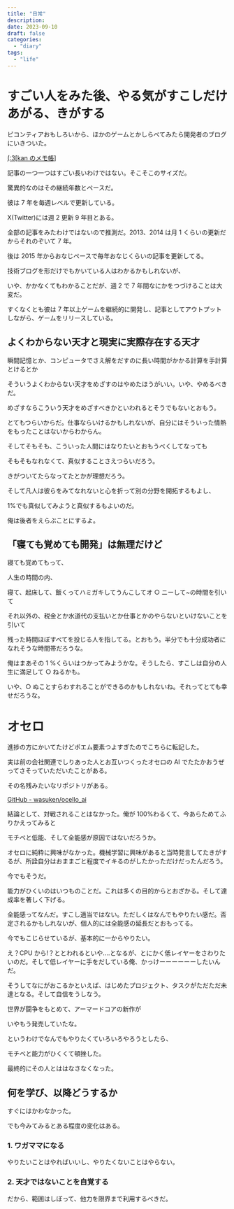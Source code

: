 ```yaml
---
title: "日常"
description:
date: 2023-09-10
draft: false
categories:
  - "diary"
tags:
  - "life"
---
```


# すごい人をみた後、やる気がすこしだけあがる、きがする

ピコンティアおもしろいから、ほかのゲームとかしらべてみたら開発者のブログにいきついた。

[(:3[kan のメモ帳]](https://kan-kikuchi.hatenablog.com/)

記事の一つ一つはすごい長いわけではない。そこそこのサイズだ。

驚異的なのはその継続年数とペースだ。

彼は 7 年を毎週レベルで更新している。

X(Twitter)には週 2 更新 9 年目とある。

全部の記事をみたわけではないので推測だ。2013、2014 は月 1 くらいの更新だからそれのぞいて 7 年。

後は 2015 年からおなじペースで毎年おなじくらいの記事を更新してる。

技術ブログを形だけでもかいている人はわかるかもしれないが、

いや、かかなくてもわかることだが、週 2 で 7 年間なにかをつづけることは大変だ。

すくなくとも彼は 7 年以上ゲームを継続的に開発し、記事としてアウトプットしながら、ゲームをリリースしている。

## よくわからない天才と現実に実際存在する天才

瞬間記憶とか、コンピュータでさえ解をだすのに長い時間がかかる計算を手計算とけるとか

そういうよくわからない天才をめざすのはやめたほうがいい。いや、やめるべきだ。

めざすならこういう天才をめざすべきかといわれるとそうでもないとおもう。

とてもつらいからだ。仕事ならいけるかもしれないが、自分にはそういった情熱をもったことはないからわからん。

そしてそもそも、こういった人間にはなりたいとおもうべくしてなっても

そもそもなれなくて、真似することさえつらいだろう。

きがついてたらなってたとかが理想だろう。

そして凡人は彼らをみてなれないと心を折って別の分野を開拓するもよし、

1%でも真似してみようと真似するもよいのだ。

俺は後者をえらぶことにするよ。

## 「寝ても覚めても開発」は無理だけど

寝ても覚めてもって、

人生の時間の内、

寝て、起床して、飯くってハミガキしてうんこしてオ ○ ニーして~の時間を引いて

それ以外の、税金とか水道代の支払いとか仕事とかのやらないといけないことを引いて

残った時間ほぼすべてを投じる人を指してる。とおもう。半分でも十分成功者になれそうな時間帯だろうな。

俺はまあその 1 %くらいはつかってみようかな。そうしたら、すこしは自分の人生に満足して ○ ねるかも。

いや、○ ぬことすらわすれることができるのかもしれないね。それってとても幸せだろうな。

# オセロ

進捗の方にかいてたけどポエム要素つよすぎたのでこちらに転記した。

実は前の会社関連でしりあった人とお互いつくったオセロの AI でたたかおうぜってさそっていただいたことがある。

その名残みたいなリポジトリがある。

[GitHub - wasuken/ocello_ai](https://github.com/wasuken/ocello_ai)

結論として、対戦されることはなかった。俺が 100%わるくて、今あらためてふりかえってみると

モチベと低能、そして全能感が原因ではないだろうか。

オセロに純粋に興味がなかった。機械学習に興味があると当時発言してたきがするが、所詮自分はおままごと程度でイキるのがしたかっただけだったんだろう。

今でもそうだ。

能力がひくいのはいつものことだ。これは多くの目的からとおざかる。そして達成率を著しく下げる。

全能感ってなんだ。すこし適当ではない。ただしくはなんでもやりたい感だ。否定されるかもしれないが、個人的には全能感の延長だとおもってる。

今でもこじらせているが、基本的に一からやりたい。

え？CPU から!？ととわれるといや....となるが、とにかく低レイヤーをさわりたいのだ。そして低レイヤーに手をだしている俺、かっけーーーーーーしたいんだ。

そうしてなにがおこるかといえば、はじめたプロジェクト、タスクがただただ未達となる。そして自信をうしなう。

世界が闘争をもとめて、アーマードコアの新作が

いやもう発売していたな。

というわけでなんでもやりたくていろいろやろうとしたら、

モチベと能力がひくくて頓挫した。

最終的にその人とははなさなくなった。

## 何を学び、以降どうするか

すぐにはかわなかった。

でも今みてみるとある程度の変化はある。

### 1. ワガママになる

やりたいことはやればいいし、やりたくないことはやらない。

### 2. 天才ではないことを自覚する

だから、範囲はしぼって、他力を限界まで利用するべきだ。
